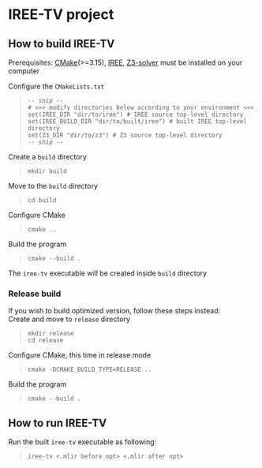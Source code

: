 # IREE-TV project

## How to build IREE-TV
Prerequisites: [CMake](https://cmake.org/download/)(>=3.15), [IREE](https://github.com/google/iree), [Z3-solver](https://github.com/Z3Prover/z3) must be installed on your computer

Configure the `CMakeLists.txt`  
> *`-- snip --`*  
`# >>> modify directories below according to your environment <<<`  
`set(IREE_DIR "dir/to/iree") # IREE source top-level directory`  
`set(IREE_BUILD_DIR "dir/to/built/iree") # built IREE top-level directory`  
`set(Z3_DIR "dir/to/z3") # Z3 source top-level directory`  
*`-- snip --`*  

Create a `build` directory
> `mkdir build`

Move to the `build` directory
> `cd build`

Configure CMake
> `cmake ..`

Build the program
> `cmake --build .`

The `iree-tv` executable will be created inside `build` directory

### Release build
If you wish to build optimized version, follow these steps instead:  
Create and move to `release` directory
> `mkdir release`  
`cd release`

Configure CMake, this time in release mode
> `cmake -DCMAKE_BUILD_TYPE=RELEASE ..`

Build the program
> `cmake --build .`

## How to run IREE-TV
Run the built `iree-tv` executable as following:
> `iree-tv <.mlir before opt> <.mlir after opt>`
